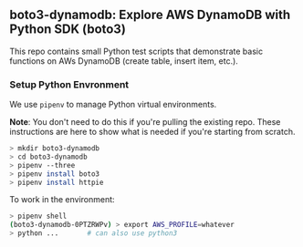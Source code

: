 ## boto3-dynamodb: Explore AWS DynamoDB with Python SDK (boto3)

This repo contains small Python test scripts that demonstrate basic functions
on AWs DynamoDB (create table, insert item, etc.).

### Setup Python Envronment

We use `pipenv` to manage Python virtual environments.

**Note**: You don't need to do this if you're pulling the existing repo. These
  instructions are here to show what is needed if you're starting from scratch.

```sh
> mkdir boto3-dynamodb
> cd boto3-dynamodb
> pipenv --three
> pipenv install boto3
> pipenv install httpie
```

To work in the environment:
```sh
> pipenv shell
(boto3-dynamodb-0PTZRWPv) > export AWS_PROFILE=whatever
> python ...       # can also use python3
```
